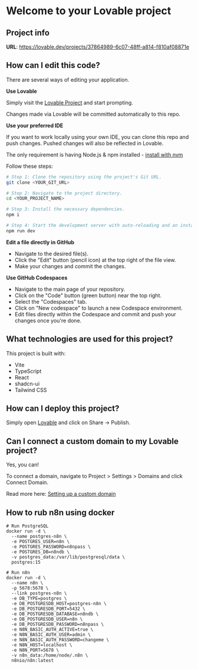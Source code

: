 # Welcome to your Lovable project

## Project info

**URL**: https://lovable.dev/projects/37864989-6c07-48ff-a814-f810af08871e

## How can I edit this code?

There are several ways of editing your application.

**Use Lovable**

Simply visit the [Lovable Project](https://lovable.dev/projects/37864989-6c07-48ff-a814-f810af08871e) and start prompting.

Changes made via Lovable will be committed automatically to this repo.

**Use your preferred IDE**

If you want to work locally using your own IDE, you can clone this repo and push changes. Pushed changes will also be reflected in Lovable.

The only requirement is having Node.js & npm installed - [install with nvm](https://github.com/nvm-sh/nvm#installing-and-updating)

Follow these steps:

```sh
# Step 1: Clone the repository using the project's Git URL.
git clone <YOUR_GIT_URL>

# Step 2: Navigate to the project directory.
cd <YOUR_PROJECT_NAME>

# Step 3: Install the necessary dependencies.
npm i

# Step 4: Start the development server with auto-reloading and an instant preview.
npm run dev
```

**Edit a file directly in GitHub**

- Navigate to the desired file(s).
- Click the "Edit" button (pencil icon) at the top right of the file view.
- Make your changes and commit the changes.

**Use GitHub Codespaces**

- Navigate to the main page of your repository.
- Click on the "Code" button (green button) near the top right.
- Select the "Codespaces" tab.
- Click on "New codespace" to launch a new Codespace environment.
- Edit files directly within the Codespace and commit and push your changes once you're done.

## What technologies are used for this project?

This project is built with:

- Vite
- TypeScript
- React
- shadcn-ui
- Tailwind CSS

## How can I deploy this project?

Simply open [Lovable](https://lovable.dev/projects/37864989-6c07-48ff-a814-f810af08871e) and click on Share -> Publish.

## Can I connect a custom domain to my Lovable project?

Yes, you can!

To connect a domain, navigate to Project > Settings > Domains and click Connect Domain.

Read more here: [Setting up a custom domain](https://docs.lovable.dev/tips-tricks/custom-domain#step-by-step-guide)

## How to rub n8n using docker
```
# Run PostgreSQL
docker run -d \
  --name postgres-n8n \
  -e POSTGRES_USER=n8n \
  -e POSTGRES_PASSWORD=n8npass \
  -e POSTGRES_DB=n8ndb \
  -v postgres_data:/var/lib/postgresql/data \
  postgres:15

# Run n8n
docker run -d \
  --name n8n \
  -p 5678:5678 \
  --link postgres-n8n \
  -e DB_TYPE=postgres \
  -e DB_POSTGRESDB_HOST=postgres-n8n \
  -e DB_POSTGRESDB_PORT=5432 \
  -e DB_POSTGRESDB_DATABASE=n8ndb \
  -e DB_POSTGRESDB_USER=n8n \
  -e DB_POSTGRESDB_PASSWORD=n8npass \
  -e N8N_BASIC_AUTH_ACTIVE=true \
  -e N8N_BASIC_AUTH_USER=admin \
  -e N8N_BASIC_AUTH_PASSWORD=changeme \
  -e N8N_HOST=localhost \
  -e N8N_PORT=5678 \
  -v n8n_data:/home/node/.n8n \
  n8nio/n8n:latest
```

